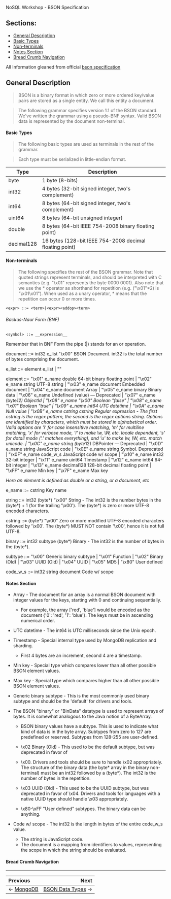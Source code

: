 NoSQL Workshop - BSON Specification

## Sections:

* [General Description](#general-description)
* [Basic Types](#basic-types)
* [Non-terminals](#non\-terminals)
* [Notes Section](#notes-section)
* [Bread Crumb Navigation](#bread-crumb-navigation)

All Information gleaned from official [bson specification](http://bsonspec.org/spec.html)

## General Description

> BSON is a binary format in which zero or more ordered key/value pairs are stored as a single entity. We call this entity a document.

> The following grammar specifies version 1.1 of the BSON standard. We've written the grammar using a pseudo-BNF syntax. Valid BSON data is represented by the document non-terminal.

#### Basic Types

> The following basic types are used as terminals in the rest of the grammar.

> Each type must be serialized in little-endian format.

| Type | Description |
| --- | --- |
| byte | 1 byte (8-bits) |
| int32 | 4 bytes (32-bit signed integer, two's complement) |
| int64 | 8 bytes (64-bit signed integer, two's complement) |
| uint64 | 8 bytes (64-bit unsigned integer) |
| double | 8 bytes (64-bit IEEE 754-2008 binary floating point) |
| decimal128 | 16 bytes (128-bit IEEE 754-2008 decimal floating point) |

#### Non-terminals

> The following specifies the rest of the BSON grammar. Note that quoted strings represent terminals, and should be interpreted with C semantics (e.g. "\x01" represents the byte 0000 0001). Also note that we use the * operator as shorthand for repetition (e.g. ("\x01"*2) is "\x01\x01"). When used as a unary operator, * means that the repetition can occur 0 or more times.

`<expr> ::= <term>|<expr><addop><term>`

###### Backus-Naur Form (BNF)

`<symbol> ::= __expression__`

Remember that in BNF Form the pipe (|) stands for an or operation.

document	&#58;&#58;&#61;	int32 e_list "\x00"	BSON Document. int32 is the total number of bytes comprising the document.

e_list	&#58;&#58;&#61;	element e_list
        &#124;	""

element	&#58;&#58;&#61;	"\x01" e_name   double	        64-bit binary floating point
        &#124;	"\x02" e_name   string	        UTF-8 string
        &#124;	"\x03" e_name   document	    Embedded document
        &#124;	"\x04" e_name   document	    Array
        &#124;	"\x05" e_name   binary	        Binary data
        &#124;	"\x06" e_name   Undefined (value) — Deprecated
        &#124;	"\x07" e_name   (byte*12)	    ObjectId
        &#124;	"\x08" e_name   "\x00"	        Boolean "false"
        &#124;	"\x08" e_name   "\x01"	        Boolean "true"
        &#124;	"\x09" e_name   int64	UTC     datetime
        &#124;	"\x0A" e_name   Null            value
        &#124;	"\x0B" e_name   cstring         cstring	    Regular expression - The first cstring is the regex pattern, the second is the regex options string. Options are identified by characters, which must be stored in alphabetical order. Valid options are 'i' for case insensitive matching, 'm' for multiline matching, 'x' for verbose mode, 'l' to make \w, \W, etc. locale dependent, 's' for dotall mode ('.' matches everything), and 'u' to make \w, \W, etc. match unicode.
        &#124;	"\x0C" e_name string (byte*12)	DBPointer — Deprecated
        &#124;	"\x0D" e_name string	        JavaScript code
        &#124;	"\x0E" e_name string	        Symbol. Deprecated
        &#124;	"\x0F" e_name code_w_s	        JavaScript code w/ scope
        &#124;	"\x10" e_name int32	            32-bit integer
        &#124;	"\x11" e_name uint64	        Timestamp
        &#124;	"\x12" e_name int64	            64-bit integer
        &#124;	"\x13" e_name decimal128	    128-bit decimal floating point
        &#124;	"\xFF" e_name Min key
        &#124;	"\x7F" e_name Max key

*Here an element is defined as double or a string, or a document, etc*

e_name	&#58;&#58;&#61;	cstring	Key name

string	&#58;&#58;&#61;	int32 (byte*) "\x00"	String - The int32 is the number bytes in the (byte*) + 1 (for the trailing '\x00'). The (byte*) is zero or more UTF-8 encoded characters.

cstring	&#58;&#58;&#61;	(byte*) "\x00"	Zero or more modified UTF-8 encoded characters followed by '\x00'. The (byte*) MUST NOT contain '\x00', hence it is not full UTF-8.

binary	&#58;&#58;&#61;	int32 subtype (byte*)	Binary - The int32 is the number of bytes in the (byte*).

subtype	&#58;&#58;&#61;	"\x00"	Generic binary subtype
    &#124;	"\x01"	Function
    &#124;	"\x02"	Binary (Old)
    &#124;	"\x03"	UUID (Old)
    &#124;	"\x04"	UUID
    &#124;	"\x05"	MD5
    &#124;	"\x80"	User defined

code_w_s	&#58;&#58;&#61;	int32 string document	Code w/ scope

#### Notes Section

* Array - The document for an array is a normal BSON document with integer values for the keys, starting with 0 and continuing sequentially. 
    * For example, the array ['red', 'blue'] would be encoded as the document {'0': 'red', '1': 'blue'}. The keys must be in ascending numerical order.

* UTC datetime - The int64 is UTC milliseconds since the Unix epoch.

* Timestamp - Special internal type used by MongoDB replication and sharding. 
    * First 4 bytes are an increment, second 4 are a timestamp.

* Min key - Special type which compares lower than all other possible BSON element values.

* Max key - Special type which compares higher than all other possible BSON element values.

* Generic binary subtype - This is the most commonly used binary subtype and should be the 'default' for drivers and tools.

* The BSON "binary" or "BinData" datatype is used to represent arrays of bytes. It is somewhat analogous to the Java notion of a ByteArray. 
    * BSON binary values have a subtype. This is used to indicate what kind of data is in the byte array. Subtypes from zero to 127 are predefined or reserved. Subtypes from 128-255 are user-defined.

    * \x02 Binary (Old) - This used to be the default subtype, but was deprecated in favor of 
    
    * \x00. Drivers and tools should be sure to handle \x02 appropriately. The structure of the binary data (the byte* array in the binary non-terminal) must be an int32 followed by a (byte*). The int32 is the number of bytes in the repetition.
    
    * \x03 UUID (Old) - This used to be the UUID subtype, but was deprecated in favor of \x04. Drivers and tools for languages with a native UUID type should handle \x03 appropriately.
    
    * \x80-\xFF "User defined" subtypes. The binary data can be anything.
    
* Code w/ scope - The int32 is the length in bytes of the entire code_w_s value. 
    * The string is JavaScript code. 
    * The document is a mapping from identifiers to values, representing the scope in which the string should be evaluated.


#### Bread Crumb Navigation
_________________________

Previous | Next
:------- | ---:
← [MongoDB](./mongodb.md) | [BSON Data Types](./bson-data-types.md) →
